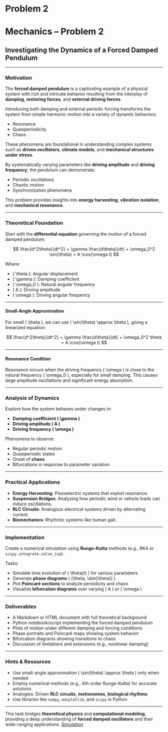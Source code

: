 # Problem 2
# Mechanics – Problem 2

## Investigating the Dynamics of a Forced Damped Pendulum

---

###  Motivation

The **forced damped pendulum** is a captivating example of a physical system with rich and intricate behavior resulting from the interplay of **damping**, **restoring forces**, and **external driving forces**.

Introducing both damping and external periodic forcing transforms the system from simple harmonic motion into a variety of dynamic behaviors:

- Resonance  
- Quasiperiodicity  
- Chaos  

These phenomena are foundational in understanding complex systems such as **driven oscillators**, **climate models**, and **mechanical structures under stress**.

By systematically varying parameters like **driving amplitude** and **driving frequency**, the pendulum can demonstrate:

- Periodic oscillations  
- Chaotic motion  
- Synchronization phenomena  

This problem provides insights into **energy harvesting**, **vibration isolation**, and **mechanical resonance**.

---

###  Theoretical Foundation

Start with the **differential equation** governing the motion of a forced damped pendulum:

$$
\frac{d^2\theta}{dt^2} + \gamma \frac{d\theta}{dt} + \omega_0^2 \sin(\theta) = A \cos(\omega t)
$$

Where:

- \( \theta \): Angular displacement  
- \( \gamma \): Damping coefficient  
- \( \omega_0 \): Natural angular frequency  
- \( A \): Driving amplitude  
- \( \omega \): Driving angular frequency  

---

####  Small-Angle Approximation

For small \( \theta \), we can use \( \sin(\theta) \approx \theta \), giving a linearized equation:

$$
\frac{d^2\theta}{dt^2} + \gamma \frac{d\theta}{dt} + \omega_0^2 \theta = A \cos(\omega t)
$$

---

####  Resonance Condition

Resonance occurs when the driving frequency \( \omega \) is close to the natural frequency \( \omega_0 \), especially for small damping. This causes large amplitude oscillations and significant energy absorption.

---

###  Analysis of Dynamics

Explore how the system behaves under changes in:

- **Damping coefficient \( \gamma \)**  
- **Driving amplitude \( A \)**  
- **Driving frequency \( \omega \)**  

Phenomena to observe:

- Regular periodic motion  
- Quasiperiodic states  
- Onset of **chaos**  
- Bifurcations in response to parameter variation  

---

###  Practical Applications

- **Energy Harvesting**: Piezoelectric systems that exploit resonance.  
- **Suspension Bridges**: Analyzing how periodic wind or vehicle loads can induce oscillations.  
- **RLC Circuits**: Analogous electrical systems driven by alternating current.  
- **Biomechanics**: Rhythmic systems like human gait.

---

###  Implementation

Create a numerical simulation using **Runge-Kutta** methods (e.g., RK4 or `scipy.integrate.solve_ivp`).

Tasks:

- Simulate time evolution of \( \theta(t) \) for various parameters  
- Generate **phase diagrams** \( (\theta, \dot{\theta}) \)  
- Plot **Poincaré sections** to analyze periodicity and chaos  
- Visualize **bifurcation diagrams** over varying \( A \) or \( \omega \)

---

###  Deliverables

-  A Markdown or HTML document with full theoretical background  
-  Python notebook/script implementing the forced damped pendulum  
-  Plots of motion under different damping and forcing conditions  
-  Phase portraits and Poincaré maps showing system behavior  
-  Bifurcation diagrams showing transitions to chaos  
-  Discussion of limitations and extensions (e.g., nonlinear damping)

---

###  Hints & Resources

- Use small-angle approximation \( \sin(\theta) \approx \theta \) only when needed  
- Employ numerical methods (e.g., 4th-order Runge-Kutta) for accurate solutions  
- Analogies: Driven **RLC circuits**, **metronomes**, **biological rhythms**  
- Use libraries like `numpy`, `matplotlib`, and `scipy` in Python

---

This task bridges **theoretical physics** and **computational modeling**, providing a deep understanding of **forced damped oscillators** and their wide-ranging applications.
[Simulation](Sim2.html)